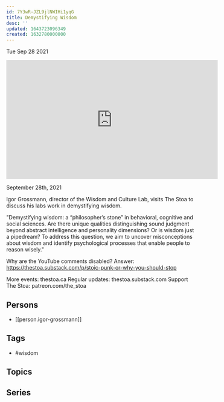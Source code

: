 ```yaml
---
id: 7Y3wR-JZL9jlNWIHi1yqG
title: Demystifying Wisdom
desc: ''
updated: 1643723096349
created: 1632780000000
---
```





Tue Sep 28 2021

<iframe width="560" height="315" src="https://www.youtube.com/embed/bu-WoC-jdbg" title="Demystifying Wisdom w/ Igor Grossmann" frameborder="0" allow="accelerometer; autoplay; clipboard-write; encrypted-media; gyroscope; picture-in-picture" allowfullscreen ></iframe>

September 28th, 2021

Igor Grossmann, director of the Wisdom and Culture Lab, visits The Stoa to discuss his labs work in demystifying wisdom.

"Demystifying wisdom: a “philosopher’s stone” in behavioral, cognitive and social sciences. Are there unique qualities distinguishing sound judgment beyond abstract intelligence and personality dimensions? Or is wisdom just a pipedream? To address this question, we aim to uncover misconceptions about wisdom and identify psychological processes that enable people to reason wisely."

Why are the YouTube comments disabled? Answer: https://thestoa.substack.com/p/stoic-punk-or-why-you-should-stop

More events: thestoa.ca
Regular updates: thestoa.substack.com
Support The Stoa: patreon.com/the_stoa

## Persons

- [[person.igor-grossmann]]

## Tags

- #wisdom

## Topics



## Series



